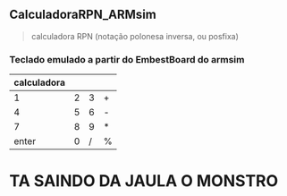 ## CalculadoraRPN_ARMsim
> calculadora RPN (notação polonesa inversa, ou posfixa)

### Teclado emulado a partir do EmbestBoard do armsim


|calculadora||||
|-------|---|---|---|
| 1     | 2 | 3 | + |
| 4     | 5 | 6 | - |
| 7     | 8 | 9 | * |
| enter | 0 | / | % |


# TA SAINDO DA JAULA O MONSTRO
